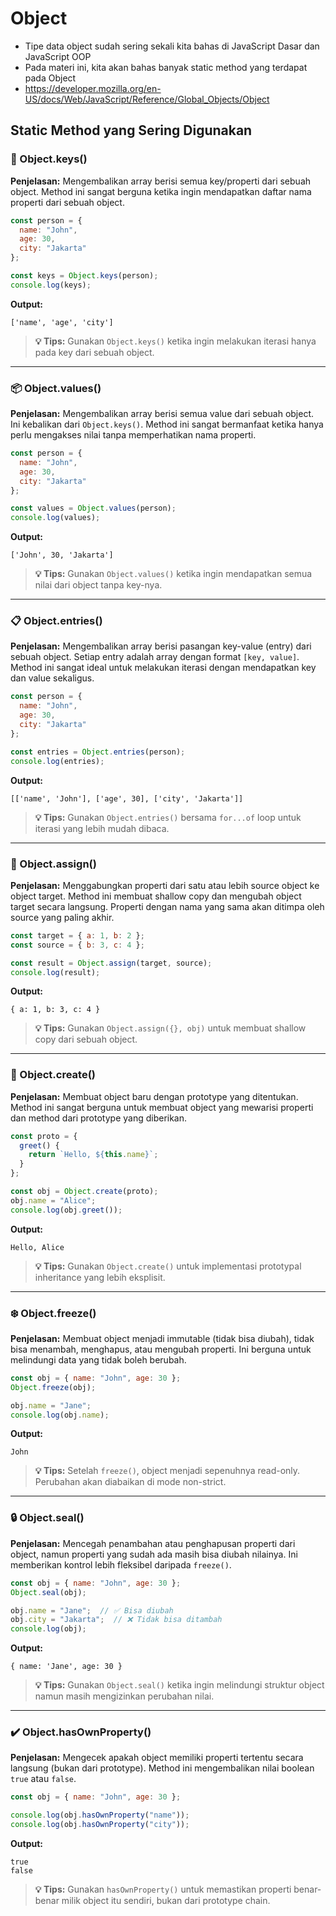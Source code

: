 # Object

- Tipe data object sudah sering sekali kita bahas di JavaScript Dasar dan JavaScript OOP
- Pada materi ini, kita akan bahas banyak static method yang terdapat pada Object
- https://developer.mozilla.org/en-US/docs/Web/JavaScript/Reference/Global_Objects/Object

## Static Method yang Sering Digunakan

### 🔑 Object.keys()

**Penjelasan:** Mengembalikan array berisi semua key/properti dari sebuah object. Method ini sangat berguna ketika ingin mendapatkan daftar nama properti dari sebuah object.

```javascript
const person = {
  name: "John",
  age: 30,
  city: "Jakarta"
};

const keys = Object.keys(person);
console.log(keys);
```

**Output:**
```
['name', 'age', 'city']
```

> **💡 Tips:** Gunakan `Object.keys()` ketika ingin melakukan iterasi hanya pada key dari sebuah object.

---

### 📦 Object.values()

**Penjelasan:** Mengembalikan array berisi semua value dari sebuah object. Ini kebalikan dari `Object.keys()`. Method ini sangat bermanfaat ketika hanya perlu mengakses nilai tanpa memperhatikan nama properti.

```javascript
const person = {
  name: "John",
  age: 30,
  city: "Jakarta"
};

const values = Object.values(person);
console.log(values);
```

**Output:**
```
['John', 30, 'Jakarta']
```

> **💡 Tips:** Gunakan `Object.values()` ketika ingin mendapatkan semua nilai dari object tanpa key-nya.

---

### 📋 Object.entries()

**Penjelasan:** Mengembalikan array berisi pasangan key-value (entry) dari sebuah object. Setiap entry adalah array dengan format `[key, value]`. Method ini sangat ideal untuk melakukan iterasi dengan mendapatkan key dan value sekaligus.

```javascript
const person = {
  name: "John",
  age: 30,
  city: "Jakarta"
};

const entries = Object.entries(person);
console.log(entries);
```

**Output:**
```
[['name', 'John'], ['age', 30], ['city', 'Jakarta']]
```

> **💡 Tips:** Gunakan `Object.entries()` bersama `for...of` loop untuk iterasi yang lebih mudah dibaca.

---

### 🔀 Object.assign()

**Penjelasan:** Menggabungkan properti dari satu atau lebih source object ke object target. Method ini membuat shallow copy dan mengubah object target secara langsung. Properti dengan nama yang sama akan ditimpa oleh source yang paling akhir.

```javascript
const target = { a: 1, b: 2 };
const source = { b: 3, c: 4 };

const result = Object.assign(target, source);
console.log(result);
```

**Output:**
```
{ a: 1, b: 3, c: 4 }
```

> **💡 Tips:** Gunakan `Object.assign({}, obj)` untuk membuat shallow copy dari sebuah object.

---

### 🎨 Object.create()

**Penjelasan:** Membuat object baru dengan prototype yang ditentukan. Method ini sangat berguna untuk membuat object yang mewarisi properti dan method dari prototype yang diberikan.

```javascript
const proto = {
  greet() {
    return `Hello, ${this.name}`;
  }
};

const obj = Object.create(proto);
obj.name = "Alice";
console.log(obj.greet());
```

**Output:**
```
Hello, Alice
```

> **💡 Tips:** Gunakan `Object.create()` untuk implementasi prototypal inheritance yang lebih eksplisit.

---

### ❄️ Object.freeze()

**Penjelasan:** Membuat object menjadi immutable (tidak bisa diubah), tidak bisa menambah, menghapus, atau mengubah properti. Ini berguna untuk melindungi data yang tidak boleh berubah.

```javascript
const obj = { name: "John", age: 30 };
Object.freeze(obj);

obj.name = "Jane";
console.log(obj.name);
```

**Output:**
```
John
```

> **💡 Tips:** Setelah `freeze()`, object menjadi sepenuhnya read-only. Perubahan akan diabaikan di mode non-strict.

---

### 🔒 Object.seal()

**Penjelasan:** Mencegah penambahan atau penghapusan properti dari object, namun properti yang sudah ada masih bisa diubah nilainya. Ini memberikan kontrol lebih fleksibel daripada `freeze()`.

```javascript
const obj = { name: "John", age: 30 };
Object.seal(obj);

obj.name = "Jane";  // ✅ Bisa diubah
obj.city = "Jakarta";  // ❌ Tidak bisa ditambah
console.log(obj);
```

**Output:**
```
{ name: 'Jane', age: 30 }
```

> **💡 Tips:** Gunakan `Object.seal()` ketika ingin melindungi struktur object namun masih mengizinkan perubahan nilai.

---

### ✔️ Object.hasOwnProperty()

**Penjelasan:** Mengecek apakah object memiliki properti tertentu secara langsung (bukan dari prototype). Method ini mengembalikan nilai boolean `true` atau `false`.

```javascript
const obj = { name: "John", age: 30 };

console.log(obj.hasOwnProperty("name"));
console.log(obj.hasOwnProperty("city"));
```

**Output:**
```
true
false
```

> **💡 Tips:** Gunakan `hasOwnProperty()` untuk memastikan properti benar-benar milik object itu sendiri, bukan dari prototype chain.

